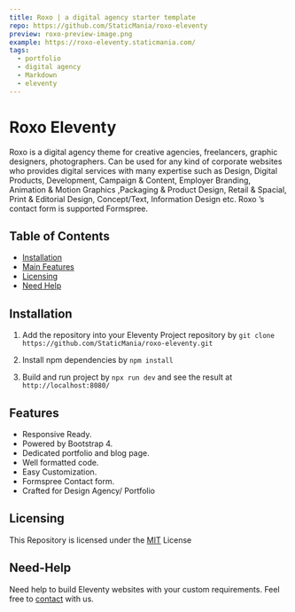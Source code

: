 ```yaml
---
title: Roxo | a digital agency starter template 
repo: https://github.com/StaticMania/roxo-eleventy
preview: roxo-preview-image.png
example: https://roxo-eleventy.staticmania.com/
tags:
  - portfolio
  - digital agency
  - Markdown
  - eleventy
---
```


# Roxo Eleventy

Roxo is a digital agency theme for creative agencies, freelancers, graphic designers, photographers. Can be used for any kind of corporate websites who provides digital services with many expertise such as Design, Digital Products, Development, Campaign & Content, Employer Branding, Animation & Motion Graphics ,Packaging & Product Design, Retail & Spacial, Print & Editorial Design, Concept/Text, Information Design etc. Roxo ’s contact form is supported Formspree.

## Table of Contents

-  [Installation](#Installation)
-  [Main Features](#Features)
-  [Licensing](#Licensing)
-  [Need Help](#Need-Help)

## Installation

1. Add the repository into your Eleventy Project repository by `git clone https://github.com/StaticMania/roxo-eleventy.git`

2. Install npm dependencies by `npm install`

3. Build and run project by `npx run dev` and see the result at `http://localhost:8080/`

## Features

-  Responsive Ready.
-  Powered by Bootstrap 4.
-  Dedicated portfolio and blog page.
-  Well formatted code.
-  Easy Customization.
-  Formspree Contact form.
-  Crafted for Design Agency/ Portfolio

## Licensing

This Repository is licensed under the [MIT](#) License

## Need-Help

Need help to build Eleventy websites with your custom requirements. Feel free to [contact](https://staticmania.com/contact/) with us.
